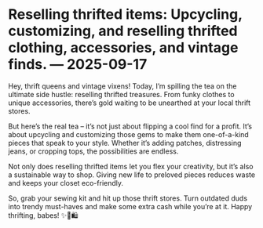 # Reselling thrifted items: Upcycling, customizing, and reselling thrifted clothing, accessories, and vintage finds. — 2025-09-17

Hey, thrift queens and vintage vixens! Today, I’m spilling the tea on the ultimate side hustle: reselling thrifted treasures. From funky clothes to unique accessories, there’s gold waiting to be unearthed at your local thrift stores. 

But here’s the real tea – it’s not just about flipping a cool find for a profit. It’s about upcycling and customizing those gems to make them one-of-a-kind pieces that speak to your style. Whether it’s adding patches, distressing jeans, or cropping tops, the possibilities are endless.

Not only does reselling thrifted items let you flex your creativity, but it’s also a sustainable way to shop. Giving new life to preloved pieces reduces waste and keeps your closet eco-friendly.

So, grab your sewing kit and hit up those thrift stores. Turn outdated duds into trendy must-haves and make some extra cash while you’re at it. Happy thrifting, babes! ✨💃🛍️